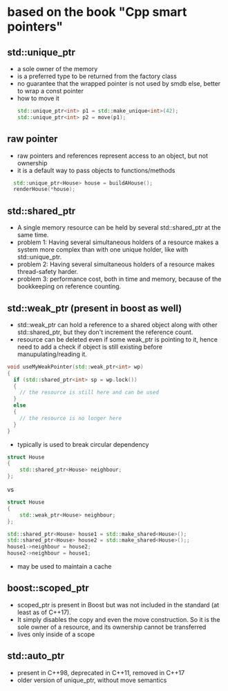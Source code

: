 # based on the book "Cpp smart pointers"

## std::unique_ptr
* a sole owner of the memory
* is a preferred type to be returned from the factory class
* no guarantee that the wrapped pointer is not used by smdb else, better to wrap a const pointer
* how to move it
  ``` c++
  std::unique_ptr<int> p1 = std::make_unique<int>(42);
  std::unique_ptr<int> p2 = move(p1);
  ```

## raw pointer 
* raw pointers and references represent access to an object, but not ownership
* it is a default way to pass objects to functions/methods
``` c++
  std::unique_ptr<House> house = buildAHouse();
  renderHouse(*house);
```
## std::shared_ptr 
* A single memory resource can be held by several std::shared_ptr at the same time.
* problem 1: Having several simultaneous holders of a resource makes a system more complex than with one unique holder, like with std::unique_ptr.
* problem 2: Having several simultaneous holders of a resource makes thread-safety harder.
* problem 3: performance cost, both in time and memory, because of the bookkeeping on reference counting.
## std::weak_ptr (present in boost as well)
* std::weak_ptr can hold a reference to a shared object along with other std::shared_ptr, but they don't increment the reference count.
* resource can be deleted even if some weak_ptr is pointing to it, hence need to add a check if object is still existing before manupulating/reading it. 
``` c++
void useMyWeakPointer(std::weak_ptr<int> wp)
{
  if (std::shared_ptr<int> sp = wp.lock())
  {
    // the resource is still here and can be used
  }
  else
  {
    // the resource is no longer here
  }
}
```
* typically is used to break circular dependency

``` c++
struct House
{
    std::shared_ptr<House> neighbour;
};
```
vs

``` c++
struct House
{
    std::weak_ptr<House> neighbour;
};
```
``` c++
std::shared_ptr<House> house1 = std::make_shared<House>();
std::shared_ptr<House> house2 = std::make_shared<House>();;
house1->neighbour = house2;
house2->neighbour = house1;
```
* may be used to maintain a cache
## boost::scoped_ptr
* scoped_ptr is present in Boost but was not included in the standard (at least as of C++17).
* It simply disables the copy and even the move construction. So it is the sole owner of a resource, and its ownership cannot be transferred
* lives only inside of a scope
## std::auto_ptr
* present in C++98, deprecated in C++11, removed in C++17
* older version of unique_ptr, without move semantics
